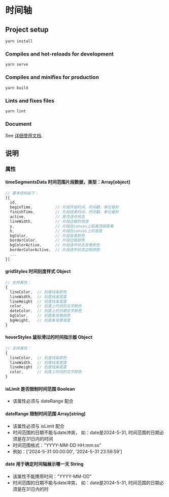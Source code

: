 # 时间轴

## Project setup
```
yarn install
```

### Compiles and hot-reloads for development
```
yarn serve
```

### Compiles and minifies for production
```
yarn build
```

### Lints and fixes files
```
yarn lint
```

### Document
See [详细使用文档](https://blog.csdn.net/z_blackbear/article/details/139357133?spm=1001.2014.3001.5501).

## 说明

### 属性

#### timeSegmentsData 时间范围片段数据，类型：Array[object]
```javascript
// 基本结构如下：
[{
  id,
  beginTime,          // 片段开始时间，时间戳，单位毫秒
  finishTime,         // 片段结束时间，时间戳，单位毫秒
  active,             // 是否选中状态
  lineWidth,          // 片段边框的线宽
  y,                  // 片段在canvas上距离顶部距离
  h,                  // 片段在canvas上的高度
  bgColor,            // 片段背景颜色
  borderColor,        // 片段边框颜色
  bgColorActive,      // 片段选中状态背景颜色
  borderColorActive,  // 片段选中状态边框颜色
  ...
}]
```
#### gridStyles 时间刻度样式 Object

```javascript
// 支持属性：
{
  lineColor,  // 刻度线条颜色
  lineWidth,  // 刻度线条宽度
  lineHeight  // 刻度线条高度
  color,      // 刻度上时间的文字颜色
  dateColor,  // 刻度上的日期文字颜色
  bgColor,    // 刻度条背景颜色
  bgHeight,   // 刻度条背景高度
}
```
#### hoverStyles 鼠标滑过的时间指示器 Object

```javascript
// 支持属性：
{
  lineColor,  // 刻度线条颜色
  lineWidth,  // 刻度线条宽度
  lineHeight  // 刻度线条高度
  color,      // 刻度上时间的文字颜色
}
```

#### isLimit 是否限制时间范围 Boolean 
* 该属性必须与 dateRange 配合

#### dateRange 限制时间范围 Array[string]
* 该属性必须与 isLimit 配合
* 时间范围的日期不能与date冲突，
  如：date是2024-5-31, 时间范围的日期必须是在31日内的时间
* 时间范围格式："YYYY-MM-DD HH:mm:ss"
* 例如：['2024-5-31 00:00:00', '2024-5-31 23:59:59']

#### date 用于确定时间轴展示哪一天 String
* 该属性不能携带时间："YYYY-MM-DD"
* 时间范围的日期不能与date冲突，
  如：date是2024-5-31, 时间范围的日期必须是在31日内的时
